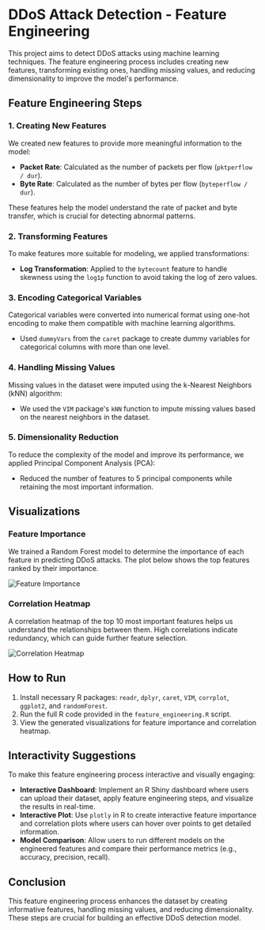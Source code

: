 
# DDoS Attack Detection - Feature Engineering

This project aims to detect DDoS attacks using machine learning techniques. The feature engineering process includes creating new features, transforming existing ones, handling missing values, and reducing dimensionality to improve the model's performance.

## Feature Engineering Steps

### 1. Creating New Features

We created new features to provide more meaningful information to the model:

- **Packet Rate**: Calculated as the number of packets per flow (`pktperflow / dur`).
- **Byte Rate**: Calculated as the number of bytes per flow (`byteperflow / dur`).

These features help the model understand the rate of packet and byte transfer, which is crucial for detecting abnormal patterns.

### 2. Transforming Features

To make features more suitable for modeling, we applied transformations:

- **Log Transformation**: Applied to the `bytecount` feature to handle skewness using the `log1p` function to avoid taking the log of zero values.

### 3. Encoding Categorical Variables

Categorical variables were converted into numerical format using one-hot encoding to make them compatible with machine learning algorithms.

- Used `dummyVars` from the `caret` package to create dummy variables for categorical columns with more than one level.

### 4. Handling Missing Values

Missing values in the dataset were imputed using the k-Nearest Neighbors (kNN) algorithm:

- We used the `VIM` package's `kNN` function to impute missing values based on the nearest neighbors in the dataset.

### 5. Dimensionality Reduction

To reduce the complexity of the model and improve its performance, we applied Principal Component Analysis (PCA):

- Reduced the number of features to 5 principal components while retaining the most important information.

## Visualizations

### Feature Importance

We trained a Random Forest model to determine the importance of each feature in predicting DDoS attacks. The plot below shows the top features ranked by their importance.

![Feature Importance](feature_importance.png)

### Correlation Heatmap

A correlation heatmap of the top 10 most important features helps us understand the relationships between them. High correlations indicate redundancy, which can guide further feature selection.

![Correlation Heatmap](correlation_heatmap.png)

## How to Run

1. Install necessary R packages: `readr`, `dplyr`, `caret`, `VIM`, `corrplot`, `ggplot2`, and `randomForest`.
2. Run the full R code provided in the `feature_engineering.R` script.
3. View the generated visualizations for feature importance and correlation heatmap.

## Interactivity Suggestions

To make this feature engineering process interactive and visually engaging:

- **Interactive Dashboard**: Implement an R Shiny dashboard where users can upload their dataset, apply feature engineering steps, and visualize the results in real-time.
- **Interactive Plot**: Use `plotly` in R to create interactive feature importance and correlation plots where users can hover over points to get detailed information.
- **Model Comparison**: Allow users to run different models on the engineered features and compare their performance metrics (e.g., accuracy, precision, recall).

## Conclusion

This feature engineering process enhances the dataset by creating informative features, handling missing values, and reducing dimensionality. These steps are crucial for building an effective DDoS detection model.
